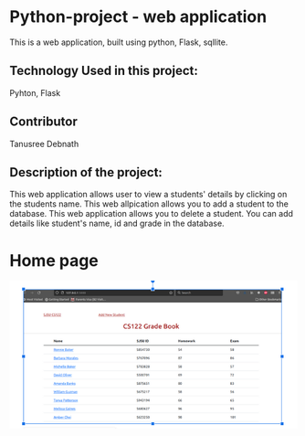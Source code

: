 # Python-project - web application
This is a web application, built using python, Flask, sqllite. 

## Technology Used in this project:
Pyhton, Flask

## Contributor
Tanusree Debnath

## Description of the project:

This web application allows user to view a students' details by clicking on the students name.
This web allpication allows you to add a student to the database.
This web application allows you to delete a student.
You can add details like student's name, id and grade in the database.

# Home page
![alt text](https://github.com/tanusgit/python-project/blob/main/static/images/home.png)

